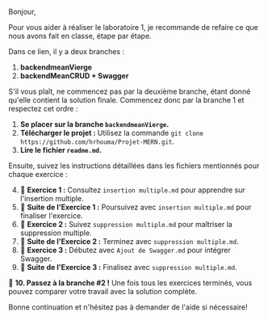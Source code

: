 Bonjour,

Pour vous aider à réaliser le laboratoire 1, je recommande de refaire ce que nous avons fait en classe, étape par étape.

Dans ce lien, il y a deux branches :
1. **backendmeanVierge**
2. **backendMeanCRUD + Swagger**

S'il vous plaît, ne commencez pas par la deuxième branche, étant donné qu'elle contient la solution finale. Commencez donc par la branche 1 et respectez cet ordre :

1. **Se placer sur la branche `backendmeanVierge`.**
2. **Télécharger le projet :** Utilisez la commande `git clone https://github.com/hrhouma/Projet-MERN.git`.
3. **Lire le fichier `readme.md`.**

Ensuite, suivez les instructions détaillées dans les fichiers mentionnés pour chaque exercice :

4. 🚀 **Exercice 1 :** Consultez `insertion multiple.md` pour apprendre sur l'insertion multiple.
5. 🌟 **Suite de l'Exercice 1 :** Poursuivez avec `insertion multiple.md` pour finaliser l'exercice.
6. 🚀 **Exercice 2 :** Suivez `suppression multiple.md` pour maîtriser la suppression multiple.
7. 🌟 **Suite de l'Exercice 2 :** Terminez avec `suppression multiple.md`.
8. 🚀 **Exercice 3 :** Débutez avec `Ajout de Swagger.md` pour intégrer Swagger.
9. 🌟 **Suite de l'Exercice 3 :** Finalisez avec `suppression multiple.md`.

🌈 **10. Passez à la branche #2 !** Une fois tous les exercices terminés, vous pouvez comparer votre travail avec la solution complète.

Bonne continuation et n'hésitez pas à demander de l'aide si nécessaire!
